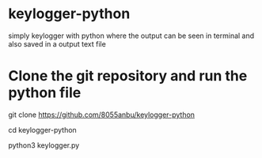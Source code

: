 # keylogger-python
simply keylogger with python where the output can be seen in terminal and also saved in a output text file

# Clone the git repository and run the python file
git clone https://github.com/8055anbu/keylogger-python

cd keylogger-python

python3 keylogger.py
